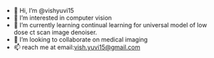 - 👋 Hi, I’m @vishyuvi15
- 👀 I’m interested in computer vision
- 🌱 I’m currently learning continual learning for universal model of low dose ct scan image denoiser. 
- 💞️ I’m looking to collaborate on medical imaging
- 📫  reach me at email:vish.yuvi15@gmail.com

<!---
vishyuvi15/vishyuvi15 is a ✨ special ✨ repository because its `README.md` (this file) appears on your GitHub profile.
You can click the Preview link to take a look at your changes.
--->
